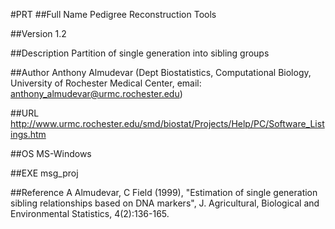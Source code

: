 #PRT
##Full Name
Pedigree Reconstruction Tools

##Version
1.2

##Description
Partition of single generation into sibling groups

##Author
Anthony Almudevar (Dept Biostatistics, Computational Biology, University of Rochester Medical Center, email: anthony_almudevar@urmc.rochester.edu)

##URL
http://www.urmc.rochester.edu/smd/biostat/Projects/Help/PC/Software_Listings.htm

##OS
MS-Windows

##EXE
msg_proj

##Reference
A Almudevar, C Field (1999), "Estimation of single generation sibling relationships based on DNA markers", J. Agricultural, Biological and Environmental Statistics, 4(2):136-165.

